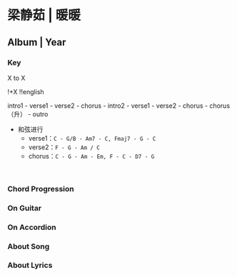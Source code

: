 # 梁静茹 | 暖暖
## Album | Year

### Key
X to X
&nbsp;

!+X
!!english


intro1 - verse1 - verse2 - chorus - 
intro2 - verse1 - verse2 - chorus - 
chorus（升） - outro
- 和弦进行
    - verse1：`C - G/B - Am7 - C, Fmaj7 - G - C`
    - verse2：`F - G - Am / C`
    - chorus：`C - G - Am - Em, F - C - D7 - G`





&nbsp;&nbsp;

### Chord Progression


### On Guitar


### On Accordion


### About Song


### About Lyrics
